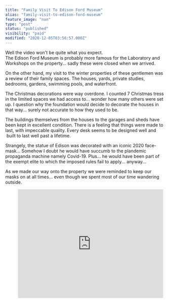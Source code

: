 ```yaml
---
title: "Family Visit To Edison Ford Museum"
alias: "family-visit-to-edison-ford-museum"
feature_image: "nan"
type: "post"
status: "published"
visibility: "paid"
modified: "2020-12-05T03:56:57.000Z"
---
```


<p>Well the video won't be quite what you expect.<br>The Edison Ford Museum is probably more famous for the Laboratory and Workshops on the property... sadly these were closed when we arrived.</p><p>On the other hand, my visit to the winter properties of these gentlemen was a review of their family spaces. The houses, yards, private studies, bedrooms, gardens, swimming pools, and waterfront.</p><p>The Christmas decorations were way overdone. I counted 7 Christmas tress in the limited spaces we had access to... wonder how many others were set up. I question why the foundation would decide to decorate the houses in that way... surely not accurate to how they used to be.</p><p>The buildings themselves from the houses to the garages and sheds have been kept in excellent condition. There is a feeling that things were made to last, with impeccable quality. Every desk seems to be designed well and  built to last well past a lifetime.</p><p>Strangely, the statue of Edison was decorated with an iconic 2020 face-mask... Somehow I doubt he would have succumb to the plandemic propaganda machine namely Covid-19. Plus... he would have been part of the exempt elite to which the imposed rules fail to apply... anyway...</p><p>As we made our way onto the property we were reminded to keep our masks on at all times... even though we spent most of our time wandering outside.</p>
<figure class="kg-card kg-embed-card"><iframe width="459" height="344" src="https://www.youtube.com/embed/DaxT-a-aNOg?feature=oembed" frameborder="0" allow="accelerometer; autoplay; clipboard-write; encrypted-media; gyroscope; picture-in-picture" allowfullscreen></iframe>
</figure>
